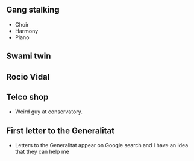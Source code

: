 ## Gang stalking

- Choir
- Harmony
- Piano

## Swami twin


## Rocio Vidal



## Telco shop

- Weird guy at conservatory.

## First letter to the Generalitat

- Letters to the Generalitat appear on Google search and I have an idea that they can help me
